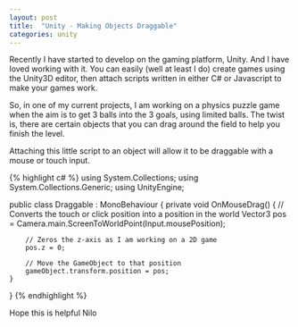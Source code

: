```yaml
---
layout: post
title:  "Unity - Making Objects Draggable"
categories: unity
---
```


Recently I have started to develop on the gaming platform, Unity. And I have
loved working with it. You can easily (well at least I do) create games using
the Unity3D editor, then attach scripts written in either C# or Javascript to
make your games work.

So, in one of my current projects, I am working on a physics puzzle game when
the aim is to get 3 balls into the 3 goals, using limited balls. The twist is,
there are certain objects that you can drag around the field to help you finish
the level.

Attaching this little script to an object will allow it to be draggable with a
mouse or touch input.

{% highlight c# %}
using System.Collections;
using System.Collections.Generic;
using UnityEngine;

public class Draggable : MonoBehaviour {
	private void OnMouseDrag() {
		// Converts the touch or click position into a position in the world
		Vector3 pos = Camera.main.ScreenToWorldPoint(Input.mousePosition);

		// Zeros the z-axis as I am working on a 2D game
		pos.z = 0;

		// Move the GameObject to that position
		gameObject.transform.position = pos;
	}
}
{% endhighlight %}

Hope this is helpful
Nilo